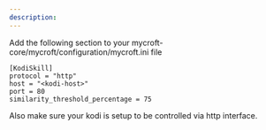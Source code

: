 ```yaml
---
description: 
---
```

Add the following section to your mycroft-core/mycroft/configuration/mycroft.ini file
```
[KodiSkill]
protocol = "http"
host = "<kodi-host>"
port = 80
similarity_threshold_percentage = 75
```

Also make sure your kodi is setup to be controlled via http interface.
